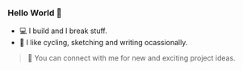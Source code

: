 ### Hello World 👋

- 💻 I build and I break stuff.
- 🔭 I like cycling, sketching and writing ocassionally.

>🤗 You can connect with me for new and exciting project ideas.
